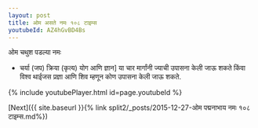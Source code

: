 ```yaml
---
layout: post
title: ओम असते नमः १०८ टाइम्स
youtubeId: AZ4hGvBD4Bs
---
```

 
 
 ओम चथुश पडल्या नमः  
 
 -  चर्या (जप) क्रिया (कृत्य) योग आणि ज्ञान] या चार मार्गांनी ज्याची उपासना केली जाऊ शकते किंवा विश्व थाईजस प्रज्ञा आणि शिव म्हणून कोण उपासना केली जाऊ शकते. 
 
  
 
  
 
 
 
 
 
 


{% include youtubePlayer.html id=page.youtubeId %}
 
[Next]({{ site.baseurl }}{% link  split2/_posts/2015-12-27-ओम पद्मनाभाय नमः १०८ टाइम्स.md%})
 

